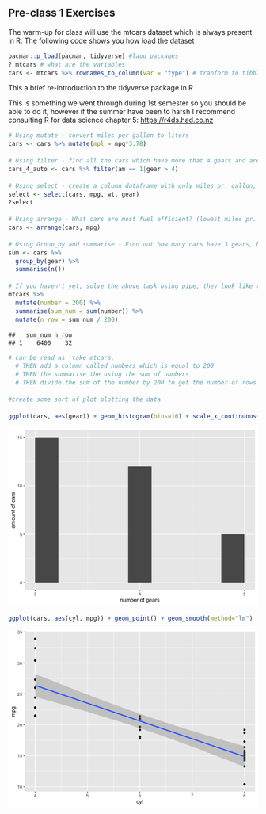 Pre-class 1 Exercises
---------------------

The warm-up for class will use the mtcars dataset which is always present in R. The following code shows you how load the dataset

``` r
pacman::p_load(pacman, tidyverse) #laod packages
? mtcars # what are the variables
cars <- mtcars %>% rownames_to_column(var = "type") # tranform to tibble
```

This a brief re-introduction to the tidyverse package in R

This is something we went through during 1st semester so you should be able to do it, however if the summer have been to harsh I recommend consulting R for data science chapter 5: <https://r4ds.had.co.nz>

``` r
# Using mutate - convert miles per gallon to liters
cars <- cars %>% mutate(mpl = mpg*3.78)

# Using filter - find all the cars which have more that 4 gears and are automatic
cars_4_auto <- cars %>% filter(am == 1|gear > 4)

# Using select - create a column dataframe with only miles pr. gallon, weight and number og gears
select <- select(cars, mpg, wt, gear)
?select

# Using arrange - What cars are most fuel efficient? (lowest miles pr. liter/gallon)
cars <- arrange(cars, mpg)

# Using Group_by and summarise - Find out how many cars have 3 gears, how many have 4 and how many have 5 (tip use n(), with summarise to count number of occurences)
sum <- cars %>% 
  group_by(gear) %>% 
  summarise(n())

# If you haven't yet, solve the above task using pipe, they look like this '%>%' and can be read as 'then' e.g. the following lines:
mtcars %>% 
  mutate(number = 200) %>% 
  summarise(sum_num = sum(number)) %>% 
  mutate(n_row = sum_num / 200)
```

    ##   sum_num n_row
    ## 1    6400    32

``` r
# can be read as 'take mtcars, 
  # THEN add a column called numbers which is equal to 200
  # THEN the summarise the using the sum of numbers 
  # THEN divide the sum of the number by 200 to get the number of rows

#create some sort of plot plotting the data

ggplot(cars, aes(gear)) + geom_histogram(bins=10) + scale_x_continuous(breaks=c(3,4,5)) + xlab("number of gears") + ylab("amount of cars")
```

![](pre_class_1_exercises_files/figure-markdown_github/unnamed-chunk-1-1.png)

``` r
ggplot(cars, aes(cyl, mpg)) + geom_point() + geom_smooth(method="lm")
```

![](pre_class_1_exercises_files/figure-markdown_github/unnamed-chunk-1-2.png)

